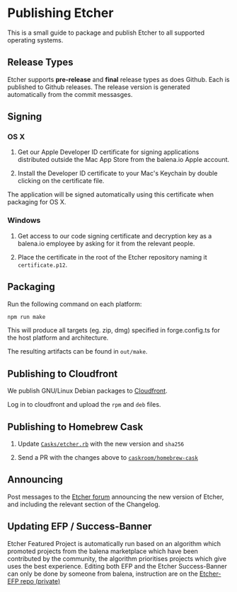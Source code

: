 Publishing Etcher
=================

This is a small guide to package and publish Etcher to all supported operating
systems.

Release Types
-------------

Etcher supports **pre-release** and **final** release types as does Github. Each is
published to Github releases.
The release version is generated automatically from the commit messasges.

Signing
-------

### OS X

1. Get our Apple Developer ID certificate for signing applications distributed
outside the Mac App Store from the balena.io Apple account.

2. Install the Developer ID certificate to your Mac's Keychain by double
clicking on the certificate file.

The application will be signed automatically using this certificate when
packaging for OS X.

### Windows

1. Get access to our code signing certificate and decryption key as a balena.io
employee by asking for it from the relevant people.

2. Place the certificate in the root of the Etcher repository naming it
`certificate.p12`.

Packaging
---------

Run the following command on each platform:

```sh
npm run make
```

This will produce all targets (eg. zip, dmg) specified in forge.config.ts for the
host platform and architecture.

The resulting artifacts can be found in `out/make`.


Publishing to Cloudfront
---------------------

We publish GNU/Linux Debian packages to [Cloudfront][cloudfront].

Log in to cloudfront and upload the `rpm` and `deb` files.

Publishing to Homebrew Cask
---------------------------

1. Update [`Casks/etcher.rb`][etcher-cask-file] with the new version and
   `sha256`

2. Send a PR with the changes above to
   [`caskroom/homebrew-cask`][homebrew-cask]

Announcing
----------

Post messages to the [Etcher forum][balena-forum-etcher] announcing the new version
of Etcher, and including the relevant section of the Changelog.

[aws-cli]: https://aws.amazon.com/cli
[cloudfront]: https://cloudfront.com
[etcher-cask-file]: https://github.com/caskroom/homebrew-cask/blob/master/Casks/balenaetcher.rb
[homebrew-cask]: https://github.com/caskroom/homebrew-cask
[balena-forum-etcher]: https://forums.balena.io/c/etcher
[github-releases]: https://github.com/balena-io/etcher/releases

Updating EFP / Success-Banner
-----------------------------
Etcher Featured Project is automatically run based on an algorithm which promoted projects from the balena marketplace which have been contributed by the community, the algorithm prioritises projects which give uses the best experience. Editing both EFP and the Etcher Success-Banner can only be done by someone from balena, instruction are on the [Etcher-EFP repo (private)](https://github.com/balena-io/etcher-efp)
